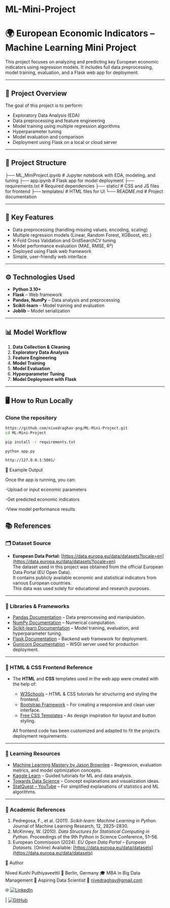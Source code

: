 # ML-Mini-Project
# 🌍 European Economic Indicators – Machine Learning Mini Project

This project focuses on analyzing and predicting key European economic indicators using regression models. It includes full data preprocessing, model training, evaluation, and a Flask web app for deployment.

---

## 🚀 Project Overview

The goal of this project is to perform:
- Exploratory Data Analysis (EDA)
- Data preprocessing and feature engineering
- Model training using multiple regression algorithms
- Hyperparameter tuning
- Model evaluation and comparison
- Deployment using Flask on a local or cloud server

---

## 🧩 Project Structure

├── ML_MiniProject.ipynb # Jupyter notebook with EDA, modeling, and tuning
├── app.ipynb # Flask app for model deployment
├── requirements.txt # Required dependencies
├── static/ # CSS and JS files for frontend
├── templates/ # HTML files for UI
└── README.md # Project documentation


---

## 🧠 Key Features

- Data preprocessing (handling missing values, encoding, scaling)
- Multiple regression models (Linear, Random Forest, XGBoost, etc.)
- K-Fold Cross Validation and GridSearchCV tuning
- Model performance evaluation (MAE, RMSE, R²)
- Deployed using Flask web framework
- Simple, user-friendly web interface

---

## ⚙️ Technologies Used

- **Python 3.10+**
- **Flask** – Web framework
- **Pandas, NumPy** – Data analysis and preprocessing
- **Scikit-learn** – Model training and evaluation
- **Joblib** – Model serialization

---

## 📊 Model Workflow

1. **Data Collection & Cleaning**
2. **Exploratory Data Analysis**
3. **Feature Engineering**
4. **Model Training**
5. **Model Evaluation**
6. **Hyperparameter Tuning**
7. **Model Deployment with Flask**

---

## 🖥️ How to Run Locally

### Clone the repository
```bash
https://github.com/nivedraghav-png/ML-Mini-Project.git
cd ML-Mini-Project

pip install -r requirements.txt

python app.py

http://127.0.0.1:5001/

```
🧮 Example Output

Once the app is running, you can:

-Upload or input economic parameters

-Get predicted economic indicators

-View model performance results


## 📚 References

### 🗂️ Dataset Source
- **European Data Portal:** [https://data.europa.eu/data/datasets?locale=en](https://data.europa.eu/data/datasets?locale=en)  
  The dataset used in this project was obtained from the official European Data Portal (EU Open Data).  
  It contains publicly available economic and statistical indicators from various European countries.  
  This data was used solely for educational and research purposes.

---

### 🧱 Libraries & Frameworks
- [Pandas Documentation](https://pandas.pydata.org/docs/) – Data preprocessing and manipulation.
- [NumPy Documentation](https://numpy.org/doc/) – Numerical computation.
- [Scikit-learn Documentation](https://scikit-learn.org/stable/documentation.html) – Model training, evaluation, and hyperparameter tuning.
- [Flask Documentation](https://flask.palletsprojects.com/en/latest/) – Backend web framework for deployment.
- [Gunicorn Documentation](https://gunicorn.org/) – WSGI server used for production deployment.

---

### 🎨 HTML & CSS Frontend Reference
- The **HTML** and **CSS** templates used in the web app were created with the help of:
  - [W3Schools](https://www.w3schools.com/html/) – HTML & CSS tutorials for structuring and styling the frontend.  
  - [Bootstrap Framework](https://getbootstrap.com/) – For creating a responsive and clean user interface.  
  - [Free CSS Templates](https://www.free-css.com/) – As design inspiration for layout and button styling.
  
  All frontend code has been customized and adapted to fit the project’s deployment requirements.

---

### 📘 Learning Resources
- [Machine Learning Mastery by Jason Brownlee](https://machinelearningmastery.com/) – Regression, evaluation metrics, and model optimization concepts.
- [Kaggle Learn](https://www.kaggle.com/learn) – Guided tutorials for ML and data analysis.
- [Towards Data Science](https://towardsdatascience.com/) – Concept explanations and visualization ideas.
- [StatQuest – YouTube](https://www.youtube.com/user/joshstarmer) – For simplified explanations of statistics and ML algorithms.

---

### 🧾 Academic References
1. Pedregosa, F., et al. (2011). *Scikit-learn: Machine Learning in Python.* Journal of Machine Learning Research, 12, 2825–2830.  
2. McKinney, W. (2010). *Data Structures for Statistical Computing in Python.* Proceedings of the 9th Python in Science Conference, 51–56.  
3. European Commission (2024). *EU Open Data Portal – European Datasets.* [Online] Available: [https://data.europa.eu/data/datasets](https://data.europa.eu/data/datasets)


👤 Author

Nived Kunhi Puthiyaveettil
📍 Berlin, Germany
🎓 MBA in Big Data Management
💼 Aspiring Data Scientist
📧 nivedraghav@gmail.com

🌐 [![LinkedIn](https://img.shields.io/badge/LinkedIn-Connect-blue?logo=linkedin)](https://www.linkedin.com/in/nived-kunhi-puthiyaveettil/)

 | [![GitHub](https://img.shields.io/badge/GitHub-Follow-black?logo=github)](https://github.com/nivedraghav)
